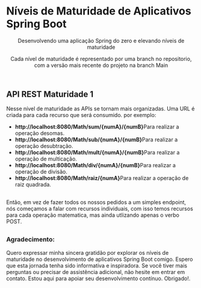 <h1>Níveis de Maturidade de Aplicativos Spring Boot</h1>
<header>
  <p>Desenvolvendo uma aplicação Spring do zero e elevando níveis de maturidade</p>
  <p>Cada nível de maturidade é representado por uma branch no repositorio, com a versão mais recente do projeto na branch Main</p>
</header>

<section>
  <div>
  <h2>API REST Maturidade 1</h2>
  <p>Nesse nível de maturidade as APIs se tornam mais organizadas. Uma URL é criada para cada recurso que será consumido. por exemplo:</p>
      <ul>
        <li><strong>http://localhost:8080/Math/sum/{numA}/{numB}</strong>Para realizar a operação desomas.</li>
        <li><strong>http://localhost:8080/Math/sub/{numA}/{numB}</strong>Para realizar a operação desubtração.</li>
        <li><strong>http://localhost:8080/Math/mult/{numA}/{numB}</strong>Para realizar a operação de multicação.</li>
        <li><strong>http://localhost:8080/Math/div/{numA}/{numB}</strong>Para realizar a operação de divisão.</li>
        <li><strong>http://localhost:8080/Math/raiz/{numA}</strong>Para realizar a operação de raiz quadrada.</li>
      </ul>

  ##
  <p>Então, em vez de fazer todos os nossos pedidos a um simples endpoint, nós começamos a falar com recursos individuais, com isso temos recursos para cada operação matematica, mas ainda utlizando apenas o verbo POST.</p>

##
<footer>
  <h3>Agradecimento:</h3>
  <p> Quero expressar minha sincera gratidão por explorar os níveis de maturidade no desenvolvimento de aplicativos Spring Boot comigo. Espero que esta jornada tenha sido informativa e inspiradora. Se você tiver mais perguntas ou precisar de assistência adicional, não hesite em entrar em contato. Estou aqui para apoiar seu desenvolvimento contínuo. Obrigado!.</p>
</footer>
